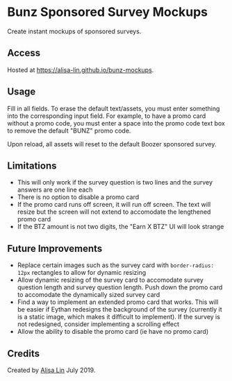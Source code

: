 # Bunz Sponsored Survey Mockups

Create instant mockups of sponsored surveys.

## Access
Hosted at https://alisa-lin.github.io/bunz-mockups.

## Usage
Fill in all fields. To erase the default text/assets, you must enter something into the corresponding input field. For example, to have a promo card without a promo code, you must enter a space into the promo code text box to remove the default "BUNZ" promo code.

Upon reload, all assets will reset to the default Boozer sponsored survey.

## Limitations
* This will only work if the survey question is two lines and the survey answers are one line each
* There is no option to disable a promo card
* If the promo card runs off screen, it will run off screen. The text will resize but the screen will not extend to accomodate the lengthened promo card
* If the BTZ amount is not two digits, the "Earn X BTZ" UI will look strange

## Future Improvements
* Replace certain images such as the survey card with `border-radius: 12px` rectangles to allow for dynamic resizing
* Allow dynamic resizing of the survey card to accomodate survey question length and survey question length. Push down the promo card to accomodate the dynamically sized survey card
* Find a way to implement an extended promo card that works. This will be easier if Eythan redesigns the background of the survey (currently it is a static image, which makes it difficult to implement). If the survey is not redesigned, consider implementing a scrolling effect
* Allow the ability to disable the promo card (ie have no promo card)

## Credits
Created by [Alisa Lin](https://github.com/alisa-lin) July 2019.
